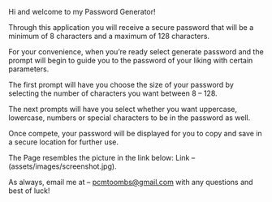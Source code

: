 Hi and welcome to my Password Generator!

Through this application you will receive a secure password that will be a minimum of 8 characters and a maximum of 128 characters. 

For your convenience, when you’re ready select generate password and the prompt will begin to guide you to the password of your liking with certain parameters. 

The first prompt will have you choose the size of your password by selecting the number of characters you want between 8 – 128. 

The next prompts will have you select whether you want uppercase, lowercase, numbers or special characters to be in the password as well. 

Once compete, your password will be displayed for you to copy and save in a secure location for further use. 

The Page resembles the picture in the link below:
Link – (assets/images/screenshot.jpg).

As always, email me at – pcmtoombs@gmail.com with any questions and best of luck!
 
